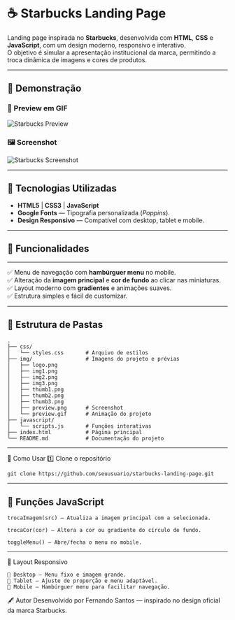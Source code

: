 # ☕ Starbucks Landing Page

Landing page inspirada no **Starbucks**, desenvolvida com **HTML**, **CSS** e **JavaScript**, com um design moderno, responsivo e interativo.  
O objetivo é simular a apresentação institucional da marca, permitindo a troca dinâmica de imagens e cores de produtos.

---

## 📸 Demonstração

### 🎥 Preview em GIF
![Starbucks Preview](./img/preview.gif)

### 🖼 Screenshot
![Starbucks Screenshot](./img/preview.png)

---

## 🚀 Tecnologias Utilizadas

- **HTML5** | **CSS3** | **JavaScript**
- **Google Fonts** — Tipografia personalizada (*Poppins*).
- **Design Responsivo** — Compatível com desktop, tablet e mobile.

---

## 🎯 Funcionalidades
---

✅ Menu de navegação com **hambúrguer menu** no mobile.  
✅ Alteração da **imagem principal** e **cor de fundo** ao clicar nas miniaturas.  
✅ Layout moderno com **gradientes** e animações suaves.  
✅ Estrutura simples e fácil de customizar.

---

## 📂 Estrutura de Pastas

```plaintext
.
├── css/
│   └── styles.css       # Arquivo de estilos
├── img/                 # Imagens do projeto e prévias
│   ├── logo.png
│   ├── img1.png
│   ├── img2.png
│   ├── img3.png
│   ├── thumb1.png
│   ├── thumb2.png
│   ├── thumb3.png
│   ├── preview.png      # Screenshot
│   └── preview.gif      # Animação do projeto
├── javascript/
│   └── scripts.js       # Funções interativas
├── index.html           # Página principal
└── README.md            # Documentação do projeto
````
---
📜 Como Usar
1️⃣ Clone o repositório
````
git clone https://github.com/seuusuario/starbucks-landing-page.git
````
---
📌 Funções JavaScript
---
````
trocaImagem(src) — Atualiza a imagem principal com a selecionada.

trocaCor(cor) — Altera a cor ou gradiente do círculo de fundo.

toggleMenu() — Abre/fecha o menu no mobile.
````
---
📱 Layout Responsivo
````
📌 Desktop — Menu fixo e imagem grande.
📌 Tablet — Ajuste de proporção e menu adaptável.
📌 Mobile — Hambúrguer menu para facilitar navegação.
````
🖋 Autor
Desenvolvido por Fernando Santos — inspirado no design oficial da marca Starbucks.
